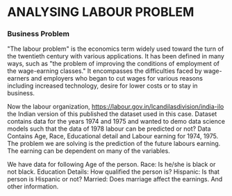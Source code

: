 # ANALYSING LABOUR PROBLEM
### Business Problem
"The labour problem" is the economics term widely used toward the turn of the twentieth century with various applications. It has been defined in many ways, such as "the problem of improving the conditions of employment of the wage-earning classes." It encompasses the difficulties faced by wage-earners and employers who began to cut wages for various reasons including increased technology, desire for lower costs or to stay in business.

Now the labour organization,
https://labour.gov.in/lcandilasdivision/india-ilo the Indian
version of this published the dataset used in this case.
Dataset contains data for the years 1974 and 1975 and wanted to
demo data science models such that the data of 1978 labour can be predicted or not?
Data Contains Age, Race, Educational detail and Labour earning for 1974, 1975. The problem we are solving is the prediction of the future labours earning. The earning can be dependent on many of the variables.

We have data for following
Age of the person.
Race: Is he/she is black or not black.
Education Details: How qualified the person is?
Hispanic: Is that person is Hispanic or not?
Married: Does marriage affect the earnings. And other information. 
